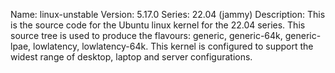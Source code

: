 Name:    linux-unstable
Version: 5.17.0
Series:  22.04 (jammy)
Description:
    This is the source code for the Ubuntu linux kernel for the 22.04 series. This
    source tree is used to produce the flavours: generic, generic-64k, generic-lpae, lowlatency, lowlatency-64k.
    This kernel is configured to support the widest range of desktop, laptop and
    server configurations.
